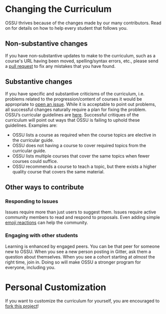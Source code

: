 # Changing the Curriculum
OSSU thrives because of the changes made by our many contributors. Read on for details on how to help every student that follows you.

## Non-substantive changes
If you have non-substantive updates to make to the curriculum, such as a course's URL having been moved, spelling/syntax errors, etc., please send a [pull request](https://www.freecodecamp.org/news/how-to-make-your-first-pull-request-on-github-3/) to fix any mistakes that you have found.

## Substantive changes
If you have specific and substantive criticisms of the curriculum, i.e. problems related to the progression/content of courses it would be appropriate to [open an issue](https://help.github.com/articles/creating-an-issue/). While it is acceptable to point out problems, all successful changes naturally require a plan for fixing the problem.
OSSU’s curricular guidelines are [here](./CURRICULAR_GUIDELINES.md). Successful critiques of the curriculum will point out ways that OSSU is failing to uphold these guidelines. Examples are:

* OSSU lists a course as required when the course topics are elective in the curricular guide.
* OSSU does not having a course to cover required topics from the curricular guide.
* OSSU lists multiple courses that cover the same topics when fewer courses could suffice.
* OSSU recommends a course to teach a topic, but there exists a higher quality course that covers the same material.

## Other ways to contribute
### Responding to Issues
Issues require more than just users to suggest them. Issues require active community members to read and respond to proposals. Even adding simple [emoji reactions](https://github.blog/2016-03-10-add-reactions-to-pull-requests-issues-and-comments/) can help the community.
### Engaging with other students
Learning is enhanced by engaged peers. You can be that peer for someone new to OSSU. When you see a new person posting in Gitter, ask them a question about themselves. When you see a cohort starting at _almost_ the right time, join in. Doing so will make OSSU a stronger program for everyone, including you.

# Personal Customization
If you want to customize the curriculum for yourself, you are encouraged to [fork this project](https://help.github.com/articles/fork-a-repo/)!
